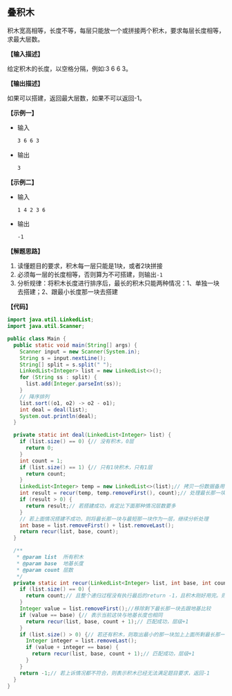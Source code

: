 
##  叠积木

积⽊宽⾼相等，长度不等，每层只能放⼀个或拼接两个积⽊，要求每层长度相等，求最⼤层数。

**【输入描述】**

给定积⽊的长度，以空格分隔，例如:3 6 6 3。

**【输出描述】**

如果可以搭建，返回最⼤层数，如果不可以返回-1。

**【示例一】**

- 输入

  ```bash
  3 6 6 3
  ```

- 输出

  ```bash
  3
  ```

**【示例二】**

- 输入

  ```bash
  1 4 2 3 6
  ```

- 输出

  ```bash
  -1
  ```

**【解题思路】**

1. 读懂题目的要求，积木每一层只能是1块，或者2块拼接
2. 必须每一层的长度相等，否则算为不可搭建，则输出`-1`
3. 分析规律：将积木长度进行排序后，最长的积木只能两种情况：1、单独一块去搭建；2、跟最小长度那一块去搭建

**【代码】**

```java
import java.util.LinkedList;
import java.util.Scanner;

public class Main {
  public static void main(String[] args) {
    Scanner input = new Scanner(System.in);
    String s = input.nextLine();
    String[] split = s.split(" ");
    LinkedList<Integer> list = new LinkedList<>();
    for (String ss : split) {
      list.add(Integer.parseInt(ss));
    }
    // 降序排列
    list.sort((o1, o2) -> o2 - o1);
    int deal = deal(list);
    System.out.println(deal);
  }

  private static int deal(LinkedList<Integer> list) {
    if (list.size() == 0) {// 没有积木，0层
      return 0;
    }
    int count = 1;
    if (list.size() == 1) {// 只有1块积木，只有1层
      return count;
    }
    LinkedList<Integer> temp = new LinkedList<>(list);// 拷贝一份数据备用
    int result = recur(temp, temp.removeFirst(), count);// 处理最长那一块单独作为1层的情况
    if (result > 0) {
      return result;// 若搭建成功，肯定比下面那种情况层数要多
    }
    // 若上面情况搭建不成功，则将最长那一块与最短那一块作为一层，继续分析处理
    int base = list.removeFirst() + list.removeLast();
    return recur(list, base, count);
  }

  /**
   * @param list  所有积木
   * @param base  地基长度
   * @param count 层数
   */
  private static int recur(LinkedList<Integer> list, int base, int count) {
    if (list.size() == 0) {
      return count;// 且整个递归过程没有执行最后的return -1，且积木刚好用完。则返回层数
    }
    Integer value = list.removeFirst();//移除剩下最长那一块去跟地基比较
    if (value == base) {// 表示当前这块与地基长度也相同
      return recur(list, base, count + 1);// 匹配成功，层级+1
    }
    if (list.size() > 0) {// 若还有积木，则取出最小的那一块加上上面所剩最长那一块去与地基比较
      Integer integer = list.removeLast();
      if (value + integer == base) {
        return recur(list, base, count + 1);// 匹配成功，层级+1
      }
    }
    return -1;// 若上诉情况都不符合，则表示积木已经无法满足题目要求，返回-1
  }
}

```